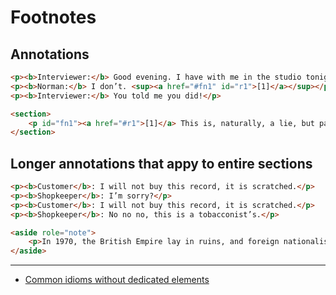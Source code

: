# Footnotes

## Annotations
```html
<p><b>Interviewer:</b> Good evening. I have with me in the studio tonight Mr Norman St John Polevaulter, who for the past few years has been contradicting people. Mr Polevaulter, why <em>do</em> you contradict people?</p>
<p><b>Norman:</b> I don’t. <sup><a href="#fn1" id="r1">[1]</a></sup></p>
<p><b>Interviewer:</b> You told me you did!</p>

<section>
    <p id="fn1"><a href="#r1">[1]</a> This is, naturally, a lie, but paradoxically if it were true he could not say so without contradicting the interviewer and thus making it false.</p>
</section>
```

## Longer annotations that appy to entire sections
```html
<p><b>Customer</b>: I will not buy this record, it is scratched.</p>
<p><b>Shopkeeper</b>: I’m sorry?</p>
<p><b>Customer</b>: I will not buy this record, it is scratched.</p>
<p><b>Shopkeeper</b>: No no no, this is a tobacconist’s.</p>

<aside role="note">
    <p>In 1970, the British Empire lay in ruins, and foreign nationalists frequented the streets — many of them Hungarians (not the streets — the foreign nationals). Sadly, Alexander Yalt has been publishing incompetently-written phrase books.</p>
</aside>
```
---

* [Common idioms without dedicated elements](https://www.w3.org/TR/html5/common-idioms-without-dedicated-elements.html#footnotes)